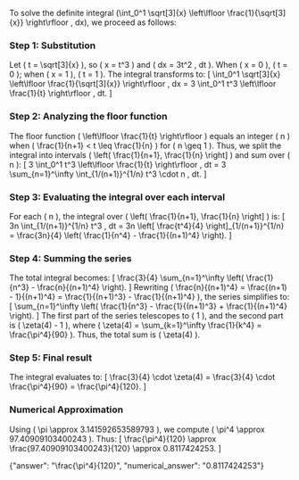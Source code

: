 


To solve the definite integral \(\int_0^1 \sqrt[3]{x} \left\lfloor \frac{1}{\sqrt[3]{x}} \right\rfloor \, dx\), we proceed as follows:

### Step 1: Substitution
Let \( t = \sqrt[3]{x} \), so \( x = t^3 \) and \( dx = 3t^2 \, dt \). When \( x = 0 \), \( t = 0 \); when \( x = 1 \), \( t = 1 \). The integral transforms to:
\[
\int_0^1 \sqrt[3]{x} \left\lfloor \frac{1}{\sqrt[3]{x}} \right\rfloor \, dx = 3 \int_0^1 t^3 \left\lfloor \frac{1}{t} \right\rfloor \, dt.
\]

### Step 2: Analyzing the floor function
The floor function \( \left\lfloor \frac{1}{t} \right\rfloor \) equals an integer \( n \) when \( \frac{1}{n+1} < t \leq \frac{1}{n} \) for \( n \geq 1 \). Thus, we split the integral into intervals \( \left( \frac{1}{n+1}, \frac{1}{n} \right] \) and sum over \( n \):
\[
3 \int_0^1 t^3 \left\lfloor \frac{1}{t} \right\rfloor \, dt = 3 \sum_{n=1}^\infty \int_{1/(n+1)}^{1/n} t^3 \cdot n \, dt.
\]

### Step 3: Evaluating the integral over each interval
For each \( n \), the integral over \( \left( \frac{1}{n+1}, \frac{1}{n} \right] \) is:
\[
3n \int_{1/(n+1)}^{1/n} t^3 \, dt = 3n \left[ \frac{t^4}{4} \right]_{1/(n+1)}^{1/n} = \frac{3n}{4} \left( \frac{1}{n^4} - \frac{1}{(n+1)^4} \right).
\]

### Step 4: Summing the series
The total integral becomes:
\[
\frac{3}{4} \sum_{n=1}^\infty \left( \frac{1}{n^3} - \frac{n}{(n+1)^4} \right).
\]
Rewriting \( \frac{n}{(n+1)^4} = \frac{(n+1) - 1}{(n+1)^4} = \frac{1}{(n+1)^3} - \frac{1}{(n+1)^4} \), the series simplifies to:
\[
\sum_{n=1}^\infty \left( \frac{1}{n^3} - \frac{1}{(n+1)^3} + \frac{1}{(n+1)^4} \right).
\]
The first part of the series telescopes to \( 1 \), and the second part is \( \zeta(4) - 1 \), where \( \zeta(4) = \sum_{k=1}^\infty \frac{1}{k^4} = \frac{\pi^4}{90} \). Thus, the total sum is \( \zeta(4) \).

### Step 5: Final result
The integral evaluates to:
\[
\frac{3}{4} \cdot \zeta(4) = \frac{3}{4} \cdot \frac{\pi^4}{90} = \frac{\pi^4}{120}.
\]

### Numerical Approximation
Using \( \pi \approx 3.141592653589793 \), we compute \( \pi^4 \approx 97.40909103400243 \). Thus:
\[
\frac{\pi^4}{120} \approx \frac{97.40909103400243}{120} \approx 0.8117424253.
\]

{"answer": "\\frac{\\pi^4}{120}", "numerical_answer": "0.8117424253"}